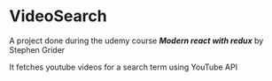 # VideoSearch

A project done during the udemy course ***Modern react with redux*** by Stephen Grider

It fetches youtube videos for a search term using YouTube API
